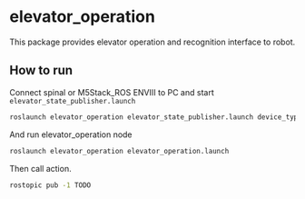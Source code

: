 # elevator_operation

This package provides elevator operation and recognition interface to robot.

## How to run

Connect spinal or M5Stack_ROS ENVIII to PC and start `elevator_state_publisher.launch`

```bash
roslaunch elevator_operation elevator_state_publisher.launch device_type:=<spinal or enviii> device_name:=<port name> robot_type:=<robot_type, default is fetch>
```

And run elevator_operation node

```bash
roslaunch elevator_operation elevator_operation.launch
```

Then call action.

```bash
rostopic pub -1 TODO
```
